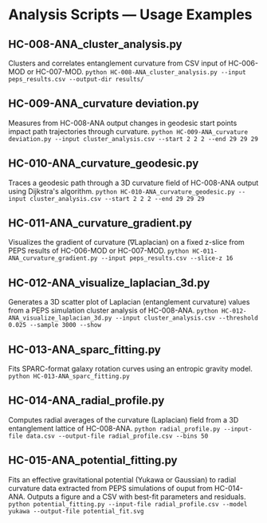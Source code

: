 # Analysis Scripts — Usage Examples

## HC-008-ANA_cluster_analysis.py
Clusters and correlates entanglement curvature from CSV input of HC-006-MOD or HC-007-MOD.
`python HC-008-ANA_cluster_analysis.py --input peps_results.csv --output-dir results/`

## HC-009-ANA_curvature deviation.py
Measures from HC-008-ANA output changes in geodesic start points impact path trajectories through curvature.
`python HC-009-ANA_curvature deviation.py --input cluster_analysis.csv --start 2 2 2 --end 29 29 29`

## HC-010-ANA_curvature_geodesic.py  
Traces a geodesic path through a 3D curvature field of HC-008-ANA output using Dijkstra's algorithm.
`python HC-010-ANA_curvature_geodesic.py --input cluster_analysis.csv --start 2 2 2 --end 29 29 29`

## HC-011-ANA_curvature_gradient.py
Visualizes the gradient of curvature (∇Laplacian) on a fixed z-slice from PEPS results of HC-006-MOD or HC-007-MOD.
`python HC-011-ANA_curvature_gradient.py --input peps_results.csv --slice-z 16`

## HC-012-ANA_visualize_laplacian_3d.py  
Generates a 3D scatter plot of Laplacian (entanglement curvature) values from a PEPS simulation cluster analysis of HC-008-ANA.
`python HC-012-ANA_visualize_laplacian_3d.py --input cluster_analysis.csv --threshold 0.025 --sample 3000 --show`

## HC-013-ANA_sparc_fitting.py  
Fits SPARC-format galaxy rotation curves using an entropic gravity model.  
`python HC-013-ANA_sparc_fitting.py`

## HC-014-ANA_radial_profile.py
Computes radial averages of the curvature (Laplacian) field from a 3D entanglement lattice of HC-008-ANA.
`python radial_profile.py --input-file data.csv --output-file radial_profile.csv --bins 50`

## HC-015-ANA_potential_fitting.py
Fits an effective gravitational potential (Yukawa or Gaussian) to radial curvature data extracted from PEPS simulations of ouput from HC-014-ANA.
Outputs a figure and a CSV with best-fit parameters and residuals.  
`python potential_fitting.py --input-file radial_profile.csv --model yukawa --output-file potential_fit.svg`